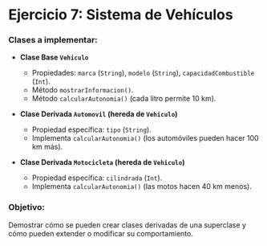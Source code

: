# Ejercicio 7: Sistema de Vehículos

### Clases a implementar:

- **Clase Base `Vehiculo`**
    - Propiedades: `marca` (`String`), `modelo` (`String`), `capacidadCombustible` (`Int`).
    - Método `mostrarInformacion()`.
    - Método `calcularAutonomia()` (cada litro permite 10 km).

- **Clase Derivada `Automovil` (hereda de `Vehiculo`)**
    - Propiedad específica: `tipo` (`String`).
    - Implementa `calcularAutonomia()` (los automóviles pueden hacer 100 km más).

- **Clase Derivada `Motocicleta` (hereda de `Vehiculo`)**
    - Propiedad específica: `cilindrada` (`Int`).
    - Implementa `calcularAutonomia()` (las motos hacen 40 km menos).

### Objetivo:

Demostrar cómo se pueden crear clases derivadas de una superclase y cómo pueden extender o modificar su comportamiento.

